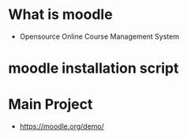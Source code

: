 # What is moodle
- Opensource Online Course Management System

# moodle installation script

# Main Project 
- https://moodle.org/demo/
